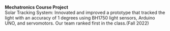 **Mechatronics Course Project** <br />
Solar Tracking System: Innovated and improved a prototype that tracked the light with an accuracy of 1 degrees using BH1750 light sensors, Arduino UNO, and servomotors. Our team ranked first in the class.(Fall 2022)
